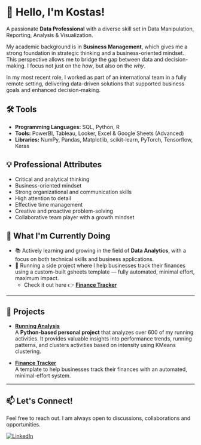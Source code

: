 # 👋 Hello, I'm Kostas!

A passionate **Data Professional** with a diverse skill set in Data Manipulation, Reporting, Analysis & Visualization.

My academic background is in **Business Management**, which gives me a strong foundation in strategic thinking and a business-oriented mindset. 
This perspective allows me to bridge the gap between data and decision-making. 
I focus not just on the *how*, but also on the *why*.  

In my most recent role, I worked as part of an international team in a fully remote setting, delivering data-driven solutions that supported business goals and enhanced decision-making.

## 🛠️ Tools

- **Programming Languages:** SQL, Python, R
- **Tools:** PowerBI, Tableau, Looker, Excel & Google Sheets (Advanced)
- **Libraries:** NumPy, Pandas, Matplotlib, scikit-learn, PyTorch, Tensorflow, Keras

## 💡 Professional Attributes

- Critical and analytical thinking
- Business-oriented mindset
- Strong organizational and communication skills
- High attention to detail
- Effective time management
- Creative and proactive problem-solving
- Collaborative team player with a growth mindset

## 🚀 What I'm Currently Doing

- 📚 Actively learning and growing in the field of **Data Analytics**, with a focus on both technical skills and business applications.
- 🧾 Running a side project where I help businesses track their finances using a custom-built gsheets template — fully automated, minimal effort, maximum impact.
  - Check it out here 👉 [**Finance Tracker**](https://github.com/kostaskes/gsheet-financial-template)
 
---

## 📂 Projects

- [**Running Analysis**](https://github.com/kostaskes/my-garmin-runs)  
  A **Python-based personal project** that analyzes over 600 of my running activities. It provides valuable insights into performance trends, running patterns, and clusters activities based on intensity using KMeans clustering.

- [**Finance Tracker**](https://github.com/kostaskes/gsheet-financial-template)  
  A template to help businesses track their finances with an automated, minimal-effort system.

---


## 📫 Let's Connect!

Feel free to reach out. I am always open to discussions, collaborations and opportunities.

[![LinkedIn](https://img.shields.io/badge/LinkedIn-Connect-blue)](https://www.linkedin.com/in/konstantinos-kesidis/)

